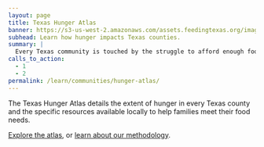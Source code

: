 ```yaml
---
layout: page
title: Texas Hunger Atlas
banner: https://s3-us-west-2.amazonaws.com/assets.feedingtexas.org/images/posts/hunger_atlas.jpg
subhead: Learn how hunger impacts Texas counties.
summary: |
  Every Texas community is touched by the struggle to afford enough food. The Texas Hunger Atlas details the extent of hunger in every Texas county and the specific resources available locally to help families meet their food needs.
calls_to_action:
  - 1
  - 2
permalink: /learn/communities/hunger-atlas/
---
```

The Texas Hunger Atlas details the extent of hunger in every Texas county and the specific resources available locally to help families meet their food needs. 

[Explore the atlas](http://hungeratlas.org/), or [learn about our methodology](http://www.feedingtexas.org). 
